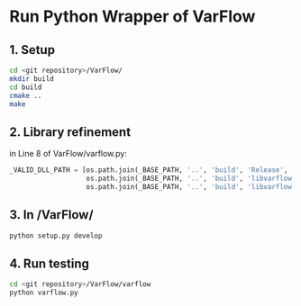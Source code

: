# Run Python Wrapper of VarFlow

## 1. Setup
```bash
cd <git repository>/VarFlow/
mkdir build
cd build
cmake ..
make
```
## 2. Library refinement
in Line 8 of VarFlow/varflow.py:  
```python
_VALID_DLL_PATH = [os.path.join(_BASE_PATH, '..', 'build', 'Release', 'varflow.dll'),
                   os.path.join(_BASE_PATH, '..', 'build', 'libvarflow.so'),
                   os.path.join(_BASE_PATH, '..', 'build', 'libvarflow.dylib')]
```

## 3. In <git repository>/VarFlow/
```bash
python setup.py develop
```

## 4. Run testing
```bash
cd <git repository>/VarFlow/varflow
python varflow.py
```